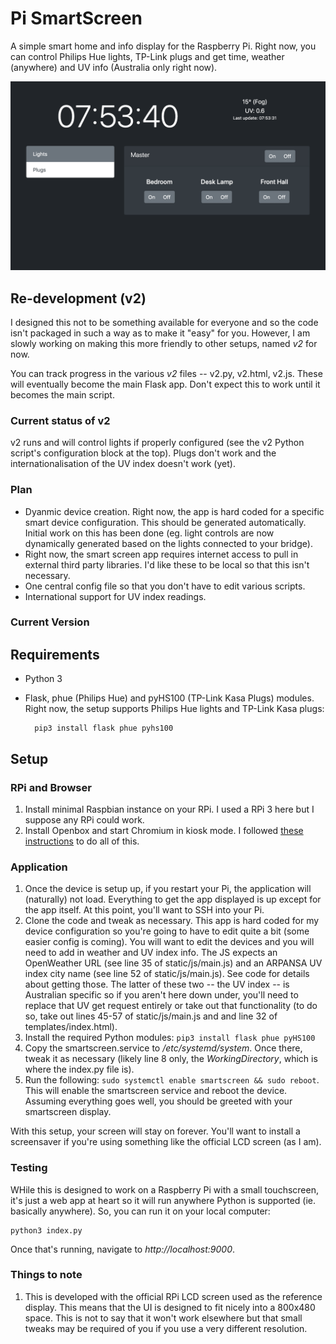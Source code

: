 # Pi SmartScreen

A simple smart home and info display for the Raspberry Pi. Right now, you can control Philips Hue lights, TP-Link plugs and get time, weather (anywhere) and UV info (Australia only right now).

![](screenshot.png)


## Re-development (v2)

I designed this not to be something available for everyone and so the code isn't packaged in such a way as to make it "easy" for you. However, I am slowly working on making this more friendly to other setups, named _v2_ for now.

You can track progress in the various _v2_ files -- v2.py, v2.html, v2.js. These will eventually become the main Flask app. Don't expect this to work until it becomes the main script.

### Current status of v2
v2 runs and will control lights if properly configured (see the v2 Python script's configuration block at the top). Plugs don't work and the internationalisation of the UV index doesn't work (yet).

### Plan
- Dyanmic device creation. Right now, the app is hard coded for a specific smart device configuration. This should be generated automatically. Initial work on this has been done (eg. light controls are now dynamically generated based on the lights connected to your bridge).
- Right now, the smart screen app requires internet access to pull in external third party libraries. I'd like these to be local so that this isn't necessary.
- One central config file so that you don't have to edit various scripts.
- International support for UV index readings.


### Current Version

## Requirements
- Python 3
- Flask, phue (Philips Hue) and pyHS100 (TP-Link Kasa Plugs) modules. Right now, the setup supports Philips Hue lights and TP-Link Kasa plugs:
    
        pip3 install flask phue pyhs100

## Setup

### RPi and Browser
1. Install minimal Raspbian instance on your RPi. I used a RPi 3 here but I suppose any RPi could work.
2. Install Openbox and start Chromium in kiosk mode. I followed [these instructions](https://die-antwort.eu/techblog/2017-12-setup-raspberry-pi-for-kiosk-mode/) to do all of this.

### Application
1. Once the device is setup up, if you restart your Pi, the application will (naturally) not load. Everything to get the app displayed is up except for the app itself. At this point, you'll want to SSH into your Pi.
2. Clone the code and tweak as necessary. This app is hard coded for my device configuration so you're going to have to edit quite a bit (some easier config is coming). You will want to edit the devices and you will need to add in weather and UV index info. The JS expects an OpenWeather URL (see line 35 of static/js/main.js) and an ARPANSA UV index city name (see line 52 of static/js/main.js). See code for details about getting those. The latter of these two -- the UV index -- is Australian specific so if you aren't here down under, you'll need to replace that UV get request entirely or take out that functionality (to do so, take out lines 45-57 of static/js/main.js and and line 32 of templates/index.html).
3. Install the required Python modules: `pip3 install flask phue pyHS100`
4. Copy the smartscreen.service to */etc/systemd/system*. Once there, tweak it as necessary (likely line 8 only, the *WorkingDirectory*, which is where the index.py file is).
5. Run the following: `sudo systemctl enable smartscreen && sudo reboot`. This will enable the smartscreen service and reboot the device. Assuming everything goes well, you should be greeted with your smartscreen display.

With this setup, your screen will stay on forever. You'll want to install a screensaver if you're using something like the official LCD screen (as I am).


### Testing

WHile this is designed to work on a Raspberry Pi with a small touchscreen, it's just a web app at heart so it will run anywhere Python is supported (ie. basically anywhere). So, you can run it on your local computer:

    python3 index.py

Once that's running, navigate to _http://localhost:9000_.

### Things to note
1. This is developed with the official RPi LCD screen used as the reference display. This means that the UI is designed to fit nicely into a 800x480 space. This is not to say that it won't work elsewhere but that small tweaks may be required of you if you use a very different resolution.